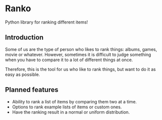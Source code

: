 # Ranko

Python library for ranking different items!

## Introduction

Some of us are the type of person who likes to rank things: albums, games, movie or whatever. However, sometimes it is difficult to judge something when you have to compare it to a lot of different things at once.

Therefore, this is the tool for us who like to rank things, but want to do it as easy as possible.

## Planned features

* Ability to rank a list of items by comparing them two at a time.
* Options to rank example lists of items or custom ones.
* Have the ranking result in a normal or uniform distribution. 